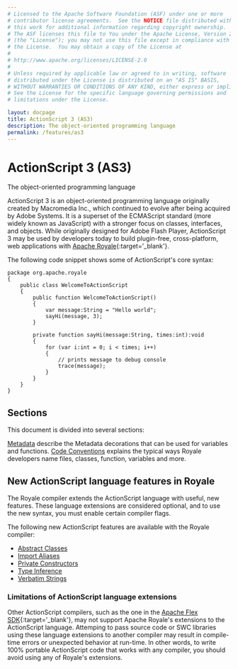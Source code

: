 ```yaml
---
# Licensed to the Apache Software Foundation (ASF) under one or more
# contributor license agreements.  See the NOTICE file distributed with
# this work for additional information regarding copyright ownership.
# The ASF licenses this file to You under the Apache License, Version 2.0
# (the "License"); you may not use this file except in compliance with
# the License.  You may obtain a copy of the License at
# 
# http://www.apache.org/licenses/LICENSE-2.0
# 
# Unless required by applicable law or agreed to in writing, software
# distributed under the License is distributed on an "AS IS" BASIS,
# WITHOUT WARRANTIES OR CONDITIONS OF ANY KIND, either express or implied.
# See the License for the specific language governing permissions and
# limitations under the License.

layout: docpage
title: ActionScript 3 (AS3)
description: The object-oriented programming language
permalink: /features/as3
---
```


# ActionScript 3 (AS3)

The object-oriented programming language

ActionScript 3 is an object-oriented programming language originally created by Macromedia Inc., which continued to evolve after being acquired by Adobe Systems. It is a superset of the ECMAScript standard (more widely known as JavaScript) with a stronger focus on classes, interfaces, and objects. While originally designed for Adobe Flash Player, ActionScript 3 may be used by developers today to build plugin-free, cross-platform, web applications with [Apache Royale](http://royale.apache.org/){:target='_blank'}.

The following code snippet shows some of ActionScript's core syntax:

```as3
package org.apache.royale
{
	public class WelcomeToActionScript
	{
		public function WelcomeToActionScript()
		{
			var message:String = "Hello world";
			sayHi(message, 3);
		}

		private function sayHi(message:String, times:int):void
		{
			for (var i:int = 0; i < times; i++)
			{
				// prints message to debug console
				trace(message);
			}
		}
	}
}
```

## Sections

This document is divided into several sections:

[Metadata](features/as3/metadata) describe the Metadata decorations that can be used for variables and functions.
[Code Conventions](features/as3/code-conventions) explains the typical ways Royale developers name files, classes, function, variables and more.

## New ActionScript language features in Royale

The Royale compiler extends the ActionScript language with useful, new features. These language extensions are considered optional, and to use the new syntax, you must enable certain compiler flags.

The following new ActionScript features are available with the Royale compiler:

* [Abstract Classes](features/as3/abstract-classes)
* [Import Aliases](features/as3/import-aliases)
* [Private Constructors](features/as3/private-constructors)
* [Type Inference](features/as3/type-inference)
* [Verbatim Strings](features/as3/verbatim-strings)

### Limitations of ActionScript language extensions

Other ActionScript compilers, such as the one in the [Apache Flex SDK](https://flex.apache.org/){:target='_blank'}, may not support Apache Royale's extensions to the ActionScript language. Attemping to pass source code or SWC libraries using these language extensions to another compiler may result in compile-time errors or unexpected behavior at run-time. In other words, to write 100% portable ActionScript code that works with any compiler, you should avoid using any of Royale's extensions.